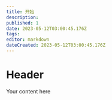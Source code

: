 ```yaml
---
title: 开始
description: 
published: 1
date: 2023-05-12T03:00:45.176Z
tags: 
editor: markdown
dateCreated: 2023-05-12T03:00:45.176Z
---
```


# Header
Your content here